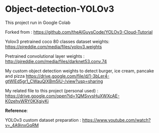 # Object-detection-YOLOv3<br/>

This project run in Google Colab <br/>

Forked from : https://github.com/theAIGuysCode/YOLOv3-Cloud-Tutorial <br/>

Yolov3 pretrained coco 80 classes dataset weights: https://pjreddie.com/media/files/yolov3.weights <br/>

Pretrained convolutional layer weights : http://pjreddie.com/media/files/darknet53.conv.74 <br/>

My custom object detection weights to detect burger, ice cream, pancake and pizza https://drive.google.com/file/d/1-3bLer4-gtWlEd5gr1_CWauQlXBm5IU-/view?usp=sharing <br/>

My related file to this project (personal used) : https://drive.google.com/open?id=1QMSvvsHuXWXcAE-K0zehyWRY0KXgiyKi

**Reference**:

YOLOv3 custom dataset preparation : https://www.youtube.com/watch?v=_4A9inxGqRM
